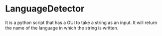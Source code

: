 # LanguageDetector
It is a python script that has a GUI to take a string as an input. It will return the name of the language in which the string is written. 
